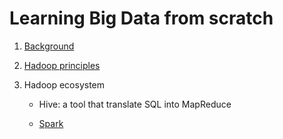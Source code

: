 # Learning Big Data from scratch

1. [Background](./background.md)

2. [Hadoop principles](./hadoop.md)

3. Hadoop ecosystem

   - Hive: a tool that translate SQL into MapReduce

   - [Spark](./spark.md)
